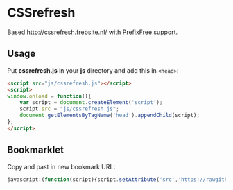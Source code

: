 # CSSrefresh

Based http://cssrefresh.frebsite.nl/ with <a href="http://leaverou.github.io/prefixfree/">PrefixFree</a> support.

## Usage

Put <strong>cssrefresh.js</strong> in your <strong>js</strong> directory and add this in `<head>`:

```html
<script src="js/cssrefresh.js"></script>
<script>
window.onload = function(){
	var script = document.createElement('script');
	script.src = "js/cssrefresh.js";
	document.getElementsByTagName('head').appendChild(script);
};
</script>
```

## Bookmarklet

Copy and past in new bookmark URL:

```javascript
javascript:(function(script){script.setAttribute('src','https://rawgithub.com/yukulele/CSSrefresh/master/cssrefresh.js');var head=document.querySelector('head').appendChild(script);})(document.createElement('script'));
```
